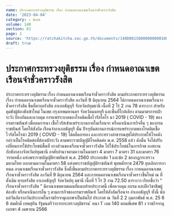 ```yaml
---
name: ประกาศกระทรวงยุติธรรม เรื่อง กำหนดอาณาเขตเรือนจำชั่วคราวรังสิต
date: '2023-04-04'
category: ง พิเศษ
volume: 140
section: 81
page: 1
source: 'https://ratchakitcha.soc.go.th/documents/140D081S0000000000100.pdf'
draft: true
---
```


# ประกาศกระทรวงยุติธรรม เรื่อง กำหนดอาณาเขตเรือนจำชั่วคราวรังสิต

ประกาศกระทรวงยุติธรรม เรื่อง กำหนดอาณาเขตเรือนจำชั่วคราวรังสิต ตามประกาศกระทรวงยุติธรรม เรื่อง กำหนดอาณาเขตเรือนจาชั่วคราวรังสิต ลงวันที่ 9 มิถุนายน 2564 ได้กาหนดอาณาเขตเรือนจาชั่วคราวรังสิต ขึ้นที่ตาบลรังสิต อาเภอธัญบุรี จังหวัดปทุมธานี เนื้อที่ 2 ไร่ 2 งาน 78 ตารางวา สำหรับคุมขังผู้ต้องขังเข้าใหม่ ในเขต กรุงเทพมหานคร จังหวัดนนทบุรี และพื้นที่ใกล้เคียง ตามมาตรการเฝ้าระวัง ป้องกันและควบคุม การแพร่ระบาดของโรคติดเชื้อไวรัสโคโร นา 2019 ( COVID - 19) ของ กรมราชทัณฑ์ เพื่อลดการนา เชื้อไวรัสเข้าแพร่ระบาดภายในเรือนจา หรือดาเนินภารกิจอื่น ๆ ของกรมราชทัณฑ์ โดยให้สังกัด เรือนจำอาเภอธัญบุรี นั้น ปัจจุบันสถานการณ์การแพร่ระบาดของโรคติดเชื้อไวรัสโคโรนำ 2019 ( COVID - 19) ได้คลี่คลายลง และกระทรวงสาธารณสุขได้ประกาศให้โรคดังกล่าวเป็นโรคติดต่อที่ต้องเฝ้าระวัง ตามพระราชบัญญัติโรคติดต่อ พ.ศ. 2558 แล้ว ดังนั้น จึงได้ปรับเปลี่ยนการใช้ประโยชน์พื้นที่ บางส่วนของเรือนจาชั่วคราวรังสิต ไปใช้ประโยชน์ในภารกิจข องสถานกักขังกลางจังหวัดปทุมธานี อาศัยอำนาจตามความในมาตรา 4 มาตรา 7 มาตรา 31 และมาตรา 76 วรรคหนึ่ง แห่งพระราชบัญญัติราชทัณฑ์ พ.ศ. 2560 ประกอบข้อ 1 และข้อ 2 ของกฎกระทรวงมหาดไทย ออกตามความในมาตรา 58 แห่งพระราชบัญญัติราชทัณฑ์ พุทธศักราช 2479 ยุบเลิกการกาหนด อาณาเขตเรือนจาชั่วคราวรังสิต ซึ่งตั้งขึ้นตามประกาศกระทรวงยุติธรรม เรื่อง กาหนดอาณาเขต เรือนจาชั่วคราวรังสิต ลงวันที่ 9 มิถุนายน 2564 และกาหนดอาณาเขตเรือนจาชั่วคราวขึ้นใหม่ ณ ที่ตั้งเดิม ตาบลรังสิต อาเภอธัญบุรี จังหวัดปทุ มธานี เนื้อที่ 1 ไร่ 3 งาน 72.50 ตารางวา เรียกชื่อว่า “ เรือนจาชั่วคราวรังสิต ” มีอาณาเขตตามแผนที่แนบท้ายประกาศนี้ เพื่อควบคุม อบรม และฝึกวิชาชีพผู้ต้องขัง หรือดาเนินการอื่น ๆ ตามภารกิจของกรมราชทัณฑ์ โดยให้สังกัดเรือนจา อำเภอธัญบุรี ทั้งนี้ นับแต่วันถัดจากวันประกาศในราชกิจจานุเบกษาเป็นต้นไป ประกาศ ณ วันที่ 2 2 กุมภาพันธ์ พ.ศ. 25 6 6 สมศักดิ์ เทพสุทิน รัฐมนตรีว่าการกระทรวงยุติธรรม ้ หนา 1 ่ เลม 140 ตอนพิเศษ 81 ง ราชกิจจานุเบกษา 4 เมษายน 2566

